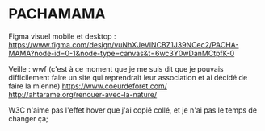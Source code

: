 # PACHAMAMA
Figma visuel mobile et desktop : 
https://www.figma.com/design/vuNhXJeVlNCBZ1J39NCec2/PACHA-MAMA?node-id=0-1&node-type=canvas&t=6wc3Y0wDanMCtpfK-0

Veille : 
wwf (c'est à ce moment que je me suis dit que je pouvais difficilement faire un site qui reprendrait leur association et ai décidé de faire la mienne)
https://www.coeurdeforet.com/
http://ahtarame.org/renouer-avec-la-nature/
 
W3C n'aime pas l'effet hover que j'ai copié collé, et je n'ai pas le temps de changer ça;
